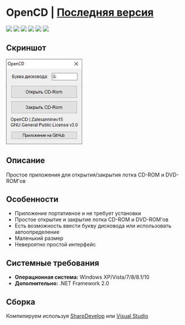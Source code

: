 # OpenCD | [Последняя версия](https://github.com/Zalexanninev15/OpenCD/releases/latest)
 
[![](https://img.shields.io/badge/OS-Windows-informational?logo=windows)](https://github.com/Zalexanninev15/OpenCD)
[![](https://img.shields.io/github/v/release/Zalexanninev15/OpenCD)](https://github.com/Zalexanninev15/OpenCD/releases/latest)
[![](https://img.shields.io/github/downloads/Zalexanninev15/OpenCD/total.svg)](https://github.com/Zalexanninev15/OpenCD/releases)
[![](https://img.shields.io/badge/license-GPLv3-green.svg)](LICENSE)
[![](https://img.shields.io/badge/donate-QIWI-FF8C00.svg)](https://qiwi.com/n/ZALEXANNINEV15)
[![](https://img.shields.io/badge/donate-YooMoney-8B3FFD.svg)](https://yoomoney.ru/to/410015106319420)
 
## Скриншот
 
![](https://github.com/Zalexanninev15/OpenCD/blob/master/screenshot.png?raw=true)
 
## Описание
 
Простое приложения для открытия/закрытия лотка CD-ROM и DVD-ROM'ов
 
## Особенности
 
* Приложение портативное и не требует установки
* Простое открытие и закрытие лотка CD-ROM и DVD-ROM'ов
* Есть возможность ввести букву дисковода или использовать автоопределение
* Маленький размер
* Невероятно простой интерфейс
 
## Системные требования
 
* **Операционная система:** Windows XP/Vista/7/8/8.1/10
* **Дополнительно:** .NET Framework 2.0
 
## Сборка
 
Компилируем используя [SharpDevelop](https://sourceforge.net/projects/sharpdevelop) или [Visual Studio](https://visualstudio.microsoft.com/vs)
